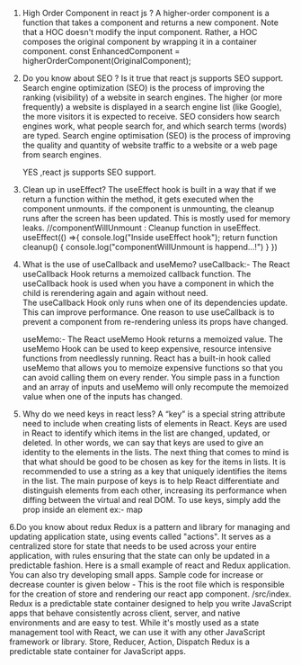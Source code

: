 1. High Order Component in react js ?
     A higher-order component is a function that takes a component and returns a new component.
     Note that a HOC doesn't modify the input component. Rather, a HOC composes the original component by wrapping it in a container component.
     const EnhancedComponent = higherOrderComponent(OriginalComponent);

2. Do you know about SEO ? Is it true that react js supports SEO support.
    Search engine optimization (SEO) is the process of improving the ranking (visibility) of a website in search engines.
    The higher (or more frequently) a website is displayed in a search engine list (like Google), the more visitors it is expected to receive.
    SEO considers how search engines work, what people search for, and which search terms (words) are typed.
    Search engine optimisation (SEO) is the process of improving the quality and quantity of website traffic to a website or a web page from search engines.

    YES ,react js supports SEO support.

3. Clean up in useEffect?
     The useEffect hook is built in a way that if we return a function within the method, it gets executed when the component unmounts.
     if the component is unmounting, the cleanup runs after the screen has been updated.
      This is mostly used for memory leaks. 
      //componentWillUnmount : Cleanup function in useEffect. 
     useEffect(() =>{ console.log("Inside useEffect hook");
     return function cleanup() 
     { console.log("componentWillUnmount is happend...!") } })


4.  What is the use of useCallback and useMemo?
    useCallback:- The React useCallback Hook returns a memoized callback function.
    The useCallback hook is used when you have a component in which the child is rerendering again and again without need.  
    The useCallback Hook only runs when one of its dependencies update.
    This can improve performance.
    One reason to use useCallback is to prevent a component from re-rendering unless its props have changed.

    useMemo:- The React useMemo Hook returns a memoized value.
    The useMemo Hook can be used to keep expensive, resource intensive functions from needlessly running.
    React has a built-in hook called useMemo that allows you to memoize expensive functions so that you can avoid calling them on every render. You simple pass in a function and an array of inputs and useMemo will only recompute the memoized value when one of the inputs has changed.

5. Why do we need keys in react less?
    A “key” is a special string attribute need to include when creating lists of elements in React.
    Keys are used in React to identify which items in the list are changed, updated, or deleted.
    In other words, we can say that keys are used to give an identity to the elements in the lists.
    The next thing that comes to mind is that what should be good to be chosen as key for the items in lists.
    It is recommended to use a string as a key that uniquely identifies the items in the list.
    The main purpose of keys is to help React differentiate and distinguish elements from each other, increasing its performance when diffing between the virtual and real DOM. To use keys, simply add the prop inside an element
    ex:- map

6.Do you know about redux
Redux is a pattern and library for managing and updating application state, using events called "actions". It serves as a centralized store for state that needs to be used across your entire application, with rules ensuring that the state can only be updated in a predictable fashion. Here is a small example of react and Redux application. You can also try developing small apps. Sample code for increase or decrease counter is given below - This is the root file which is responsible for the creation of store and rendering our react app component. /src/index.
Redux is a predictable state container designed to help you write JavaScript apps that behave consistently across client, server, and native environments and are easy to test. While it's mostly used as a state management tool with React, we can use it with any other JavaScript framework or library.
Store, Reducer, Action, Dispatch
Redux is a predictable state container for JavaScript apps.

